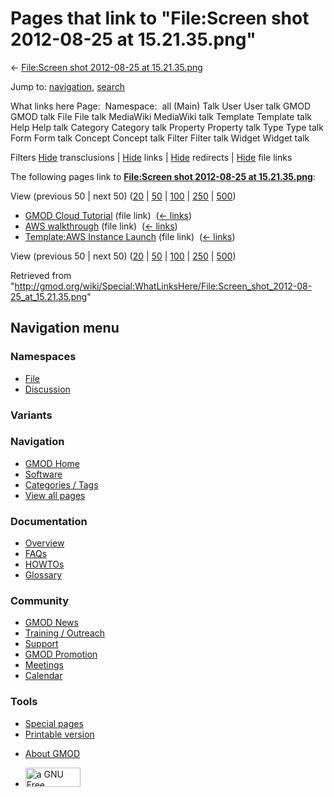 <div id="mw-page-base" class="noprint">

</div>

<div id="mw-head-base" class="noprint">

</div>

<div id="content" class="mw-body" role="main">

<span id="top"></span>

<div id="mw-js-message" style="display:none;">

</div>



# <span dir="auto">Pages that link to "File:Screen shot 2012-08-25 at 15.21.35.png"</span>

<div id="bodyContent">

<div id="contentSub">

← [File:Screen shot 2012-08-25 at
15.21.35.png](/wiki/File:Screen_shot_2012-08-25_at_15.21.35.png "File:Screen shot 2012-08-25 at 15.21.35.png")

</div>

<div id="jump-to-nav" class="mw-jump">

Jump to: [navigation](#mw-navigation), [search](#p-search)

</div>

<div id="mw-content-text">

What links here Page:  Namespace:  all (Main) Talk User User talk GMOD
GMOD talk File File talk MediaWiki MediaWiki talk Template Template talk
Help Help talk Category Category talk Property Property talk Type Type
talk Form Form talk Concept Concept talk Filter Filter talk Widget
Widget talk

Filters
[Hide](/mediawiki/index.php?title=Special:WhatLinksHere/File:Screen_shot_2012-08-25_at_15.21.35.png&hidetrans=1 "Special:WhatLinksHere/File:Screen shot 2012-08-25 at 15.21.35.png")
transclusions \|
[Hide](/mediawiki/index.php?title=Special:WhatLinksHere/File:Screen_shot_2012-08-25_at_15.21.35.png&hidelinks=1 "Special:WhatLinksHere/File:Screen shot 2012-08-25 at 15.21.35.png")
links \|
[Hide](/mediawiki/index.php?title=Special:WhatLinksHere/File:Screen_shot_2012-08-25_at_15.21.35.png&hideredirs=1 "Special:WhatLinksHere/File:Screen shot 2012-08-25 at 15.21.35.png")
redirects \|
[Hide](/mediawiki/index.php?title=Special:WhatLinksHere/File:Screen_shot_2012-08-25_at_15.21.35.png&hideimages=1 "Special:WhatLinksHere/File:Screen shot 2012-08-25 at 15.21.35.png")
file links

The following pages link to **[File:Screen shot 2012-08-25 at
15.21.35.png](/wiki/File:Screen_shot_2012-08-25_at_15.21.35.png "File:Screen shot 2012-08-25 at 15.21.35.png")**:

View (previous 50 \| next 50)
([20](/mediawiki/index.php?title=Special:WhatLinksHere/File:Screen_shot_2012-08-25_at_15.21.35.png&limit=20 "Special:WhatLinksHere/File:Screen shot 2012-08-25 at 15.21.35.png")
\|
[50](/mediawiki/index.php?title=Special:WhatLinksHere/File:Screen_shot_2012-08-25_at_15.21.35.png&limit=50 "Special:WhatLinksHere/File:Screen shot 2012-08-25 at 15.21.35.png")
\|
[100](/mediawiki/index.php?title=Special:WhatLinksHere/File:Screen_shot_2012-08-25_at_15.21.35.png&limit=100 "Special:WhatLinksHere/File:Screen shot 2012-08-25 at 15.21.35.png")
\|
[250](/mediawiki/index.php?title=Special:WhatLinksHere/File:Screen_shot_2012-08-25_at_15.21.35.png&limit=250 "Special:WhatLinksHere/File:Screen shot 2012-08-25 at 15.21.35.png")
\|
[500](/mediawiki/index.php?title=Special:WhatLinksHere/File:Screen_shot_2012-08-25_at_15.21.35.png&limit=500 "Special:WhatLinksHere/File:Screen shot 2012-08-25 at 15.21.35.png"))

- [GMOD Cloud Tutorial](/wiki/GMOD_Cloud_Tutorial "GMOD Cloud Tutorial")
  (file link) ‎ <span class="mw-whatlinkshere-tools">([←
  links](/mediawiki/index.php?title=Special:WhatLinksHere&target=GMOD+Cloud+Tutorial "Special:WhatLinksHere"))</span>
- [AWS walkthrough](/wiki/AWS_walkthrough "AWS walkthrough") (file link)
  ‎ <span class="mw-whatlinkshere-tools">([←
  links](/mediawiki/index.php?title=Special:WhatLinksHere&target=AWS+walkthrough "Special:WhatLinksHere"))</span>
- [Template:AWS Instance
  Launch](/wiki/Template:AWS_Instance_Launch "Template:AWS Instance Launch")
  (file link) ‎ <span class="mw-whatlinkshere-tools">([←
  links](/mediawiki/index.php?title=Special:WhatLinksHere&target=Template%3AAWS+Instance+Launch "Special:WhatLinksHere"))</span>

View (previous 50 \| next 50)
([20](/mediawiki/index.php?title=Special:WhatLinksHere/File:Screen_shot_2012-08-25_at_15.21.35.png&limit=20 "Special:WhatLinksHere/File:Screen shot 2012-08-25 at 15.21.35.png")
\|
[50](/mediawiki/index.php?title=Special:WhatLinksHere/File:Screen_shot_2012-08-25_at_15.21.35.png&limit=50 "Special:WhatLinksHere/File:Screen shot 2012-08-25 at 15.21.35.png")
\|
[100](/mediawiki/index.php?title=Special:WhatLinksHere/File:Screen_shot_2012-08-25_at_15.21.35.png&limit=100 "Special:WhatLinksHere/File:Screen shot 2012-08-25 at 15.21.35.png")
\|
[250](/mediawiki/index.php?title=Special:WhatLinksHere/File:Screen_shot_2012-08-25_at_15.21.35.png&limit=250 "Special:WhatLinksHere/File:Screen shot 2012-08-25 at 15.21.35.png")
\|
[500](/mediawiki/index.php?title=Special:WhatLinksHere/File:Screen_shot_2012-08-25_at_15.21.35.png&limit=500 "Special:WhatLinksHere/File:Screen shot 2012-08-25 at 15.21.35.png"))

</div>

<div class="printfooter">

Retrieved from
"<http://gmod.org/wiki/Special:WhatLinksHere/File:Screen_shot_2012-08-25_at_15.21.35.png>"

</div>

<div id="catlinks" class="catlinks catlinks-allhidden">

</div>

<div class="visualClear">

</div>

</div>

</div>

<div id="mw-navigation">

## Navigation menu

<div id="mw-head">



<div id="left-navigation">

<div id="p-namespaces" class="vectorTabs" role="navigation"
aria-labelledby="p-namespaces-label">

### Namespaces

- <span id="ca-nstab-image"><a href="/wiki/File:Screen_shot_2012-08-25_at_15.21.35.png"
  accesskey="c" title="View the file page [c]">File</a></span>
- <span id="ca-talk"><a
  href="/mediawiki/index.php?title=File_talk:Screen_shot_2012-08-25_at_15.21.35.png&amp;action=edit&amp;redlink=1"
  accesskey="t"
  title="Discussion about the content page [t]">Discussion</a></span>

</div>

<div id="p-variants" class="vectorMenu emptyPortlet" role="navigation"
aria-labelledby="p-variants-label">

### 

### Variants[](#)

<div class="menu">

</div>

</div>

</div>

<div id="right-navigation">





</div>



</div>

</div>

</div>

<div id="mw-panel">

<div id="p-logo" role="banner">

<a href="/wiki/Main_Page"
style="background-image: url(http://gmod.org/images/GMOD-cogs.png);"
title="Visit the main page"></a>

</div>

<div id="p-Navigation" class="portal" role="navigation"
aria-labelledby="p-Navigation-label">

### Navigation

<div class="body">

- <span id="n-GMOD-Home">[GMOD Home](/wiki/Main_Page)</span>
- <span id="n-Software">[Software](/wiki/GMOD_Components)</span>
- <span id="n-Categories-.2F-Tags">[Categories /
  Tags](/wiki/Categories)</span>
- <span id="n-View-all-pages">[View all
  pages](/wiki/Special:AllPages)</span>

</div>

</div>

<div id="p-Documentation" class="portal" role="navigation"
aria-labelledby="p-Documentation-label">

### Documentation

<div class="body">

- <span id="n-Overview">[Overview](/wiki/Overview)</span>
- <span id="n-FAQs">[FAQs](/wiki/Category:FAQ)</span>
- <span id="n-HOWTOs">[HOWTOs](/wiki/Category:HOWTO)</span>
- <span id="n-Glossary">[Glossary](/wiki/Glossary)</span>

</div>

</div>

<div id="p-Community" class="portal" role="navigation"
aria-labelledby="p-Community-label">

### Community

<div class="body">

- <span id="n-GMOD-News">[GMOD News](/wiki/GMOD_News)</span>
- <span id="n-Training-.2F-Outreach">[Training /
  Outreach](/wiki/Training_and_Outreach)</span>
- <span id="n-Support">[Support](/wiki/Support)</span>
- <span id="n-GMOD-Promotion">[GMOD
  Promotion](/wiki/GMOD_Promotion)</span>
- <span id="n-Meetings">[Meetings](/wiki/Meetings)</span>
- <span id="n-Calendar">[Calendar](/wiki/Calendar)</span>

</div>

</div>

<div id="p-tb" class="portal" role="navigation"
aria-labelledby="p-tb-label">

### Tools

<div class="body">

- <span id="t-specialpages"><a href="/wiki/Special:SpecialPages" accesskey="q"
  title="A list of all special pages [q]">Special pages</a></span>
- <span id="t-print"><a
  href="/mediawiki/index.php?title=Special:WhatLinksHere/File:Screen_shot_2012-08-25_at_15.21.35.png&amp;printable=yes"
  rel="alternate" accesskey="p"
  title="Printable version of this page [p]">Printable version</a></span>

</div>

</div>

</div>

</div>

<div id="footer" role="contentinfo">

- <span id="footer-places-about">[About
  GMOD](/wiki/GMOD:About "GMOD:About")</span>

<!-- -->

- <span id="footer-copyrightico">[<img src="http://www.gnu.org/graphics/gfdl-logo-small.png" width="88"
  height="31" alt="a GNU Free Documentation License" />](http://www.gnu.org/licenses/fdl-1.3.html)</span>


<div style="clear:both">

</div>

</div>
